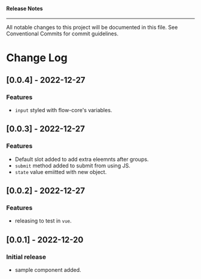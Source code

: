 <h4 class="margin-btm-8">Release Notes</h4>
<hr class="margin-btm-32" />
<p class="margin-btm-24">All notable changes to this project will be documented in this file. See <a>Conventional Commits</a> for commit guidelines. </p>

# Change Log

## [0.0.4] - 2022-12-27

### Features

- `input` styled with flow-core's variables.
## [0.0.3] - 2022-12-27

### Features

- Default slot added to add extra eleemnts after groups.
- `submit` method added to submit from using JS.
- `state` value emiitted with new object.
## [0.0.2] - 2022-12-27

### Features

- releasing to test in `vue`. 

## [0.0.1] - 2022-12-20

### Initial release

- sample component added.



